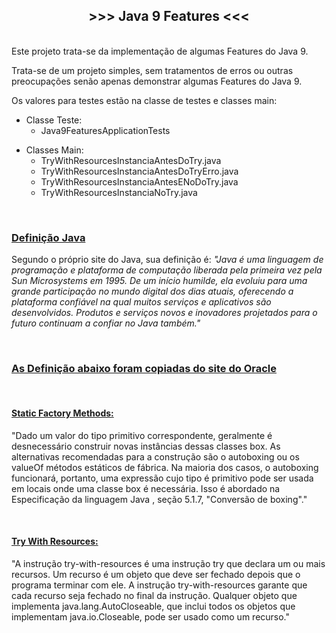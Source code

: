 <h2 style="text-align:center"><strong>&gt;&gt;&gt; Java 9&nbsp;Features &lt;&lt;&lt;</strong></h2>

<p><br />
Este projeto trata-se da implementa&ccedil;&atilde;o de algumas Features do Java 9.</p>

<p>Trata-se de um projeto simples, sem tratamentos de erros ou outras preocupa&ccedil;&otilde;es sen&atilde;o apenas demonstrar algumas Features do Java 9.</p>

<p>Os valores para testes est&atilde;o na classe de testes e classes main:</p>

<ul>
	<li>Classe&nbsp;Teste:
	<ul>
		<li>Java9FeaturesApplicationTests</li>
	</ul>
	</li>
</ul>

<ul>
	<li>Classes Main:
	<ul>
		<li>TryWithResourcesInstanciaAntesDoTry.java</li>
		<li>TryWithResourcesInstanciaAntesDoTryErro.java</li>
		<li>TryWithResourcesInstanciaAntesENoDoTry.java</li>
		<li>TryWithResourcesInstanciaNoTry.java</li>
	</ul>
	</li>
</ul>

<p>&nbsp;</p>

<h3><u>Defini&ccedil;&atilde;o Java</u></h3>

<p>Segundo o pr&oacute;prio site do Java, sua defini&ccedil;&atilde;o &eacute;: <em>&quot;Java &eacute; uma linguagem de programa&ccedil;&atilde;o e plataforma de computa&ccedil;&atilde;o liberada pela primeira vez pela Sun Microsystems em 1995. De um in&iacute;cio humilde, ela evoluiu para uma grande participa&ccedil;&atilde;o no mundo digital dos dias atuais, oferecendo a plataforma confi&aacute;vel na qual muitos servi&ccedil;os e aplicativos s&atilde;o desenvolvidos. Produtos e servi&ccedil;os novos e inovadores projetados para o futuro continuam a confiar no Java tamb&eacute;m.&quot;</em></p>

<p>&nbsp;</p>

<h3><u>As Defini&ccedil;&atilde;o abaixo foram copiadas do <a href="https://www.oracle.com/java/technologies/javase/8-whats-new.html">site do Oracle</a></u></h3>

<p>&nbsp;</p>

<h4><strong><u>Static Factory Methods:</u></strong></h4>

<p>&quot;Dado um valor do tipo primitivo correspondente, geralmente &eacute; desnecess&aacute;rio construir novas inst&acirc;ncias dessas classes box. As alternativas recomendadas para a constru&ccedil;&atilde;o s&atilde;o o autoboxing ou os valueOf m&eacute;todos est&aacute;ticos de f&aacute;brica. Na maioria dos casos, o autoboxing funcionar&aacute;, portanto, uma express&atilde;o cujo tipo &eacute; primitivo pode ser usada em locais onde uma classe box &eacute; necess&aacute;ria. Isso &eacute; abordado na Especifica&ccedil;&atilde;o da linguagem Java , se&ccedil;&atilde;o 5.1.7, &quot;Convers&atilde;o de boxing&quot;.&quot;</p>

<p>&nbsp;</p>

<h4><u><strong>Try With Resources:</strong></u></h4>

<p>&quot;A&nbsp;instru&ccedil;&atilde;o try-with-resources &eacute; uma instru&ccedil;&atilde;o&nbsp;try que declara um ou mais recursos. Um recurso &eacute; um objeto que deve ser fechado depois que o programa terminar com ele. A instru&ccedil;&atilde;o try-with-resources garante que cada recurso seja fechado no final da instru&ccedil;&atilde;o. Qualquer objeto que implementa java.lang.AutoCloseable, que inclui todos os objetos que implementam java.io.Closeable, pode ser usado como um recurso.&quot;</p>

<p>&nbsp;</p>

